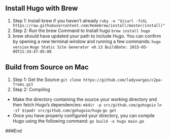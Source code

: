 ## Install Hugo with Brew
1. Step 1: Install brew if you haven’t already
`ruby -e "$(curl -fsSL https://raw.githubusercontent.com/Homebrew/install/master/install)"`
2. Step 2: Run the brew Command to Install hugo 
`brew install hugo`
3.  brew should have updated your path to include Hugo. You can confirm by opening a new terminal window and running a few commands:
`hugo version`
`Hugo Static Site Generator v0.13 BuildDate: 2015-03-09T21:34:47-05:00`

## Build from Source on Mac
1.  Step 1: Get the Source
`git clone https://github.com/ladyvargas/c2pa-froms.git`
2. Step 2: Compiling
- Make the directory containing the source your working directory and then fetch Hugo’s dependencies:
  `mkdir -p src/github.com/gohugoio`
  `ln -sf $(pwd) src/github.com/gohugoio/hugo`
  `go get`
- Once you have properly configured your directory, you can compile Hugo using the following command:
  `go build -o hugo main.go`

###End

